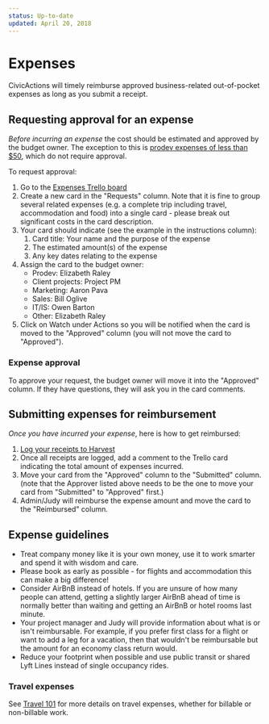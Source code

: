 ```yaml
---
status: Up-to-date
updated: April 20, 2018
---
```


# Expenses

CivicActions will timely reimburse approved business-related out-of-pocket expenses as long as you submit a receipt.

## Requesting approval for an expense

_Before incurring an expense_ the cost should be estimated and approved by the budget owner. The exception to this is [prodev expenses of less than \$50](prodev.md#your-prodev-budget), which do not require approval.

To request approval:

1.  Go to the [Expenses Trello board](https://trello.com/b/2b6lZZ2Q/expenses)
2.  Create a new card in the "Requests" column. Note that it is fine to group several related expenses (e.g. a complete trip including travel, accommodation and food) into a single card - please break out significant costs in the card description.
3.  Your card should indicate (see the example in the instructions column):
    1.  Card title: Your name and the purpose of the expense
    2.  The estimated amount(s) of the expense
    3.  Any key dates relating to the expense
4.  Assign the card to the budget owner:
    - Prodev: Elizabeth Raley
    - Client projects: Project PM
    - Marketing: Aaron Pava
    - Sales: Bill Oglive
    - IT/IS: Owen Barton
    - Other: Elizabeth Raley
5.  Click on Watch under Actions so you will be notified when the card is moved to the "Approved" column (you will not move the card to "Approved").

### Expense approval

To approve your request, the budget owner will move it into the "Approved" column. If they have questions, they will ask you in the card comments.

## Submitting expenses for reimbursement

_Once you have incurred your expense_, here is how to get reimbursed:

1.  [Log your receipts to Harvest](../04-how-we-work/tools/harvest.md#tracking-expenses)
2.  Once all receipts are logged, add a comment to the Trello card indicating the total amount of expenses incurred.
3.  Move your card from the "Approved" column to the "Submitted" column. (note that the Approver listed above needs to be the one to move your card from "Submitted" to "Approved" first.)
4.  Admin/Judy will reimburse the expense amount and move the card to the "Reimbursed" column.

## Expense guidelines

- Treat company money like it is your own money, use it to work smarter and spend it with wisdom and care.
- Please book as early as possible - for flights and accommodation this can make a big difference!
- Consider AirBnB instead of hotels. If you are unsure of how many people can attend, getting a slightly larger AirBnB ahead of time is normally better than waiting and getting an AirBnB or hotel rooms last minute.
- Your project manager and Judy will provide information about what is or isn't reimbursable. For example, if you prefer first class for a flight or want to add a leg for a vacation, then that wouldn't be reimbursable but the amount for an economy class return would.
- Reduce your footprint when possible and use public transit or shared Lyft Lines instead of single occupancy rides.

### Travel expenses

See [Travel 101](travel-101.md) for more details on travel expenses, whether for billable or non-billable work.
